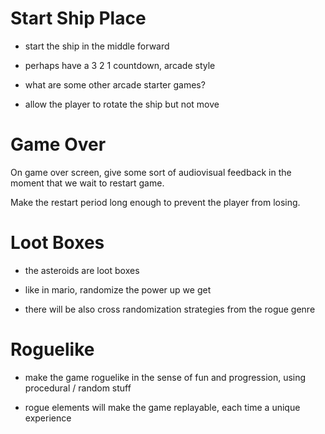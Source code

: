 # Start Ship Place

* start the ship in the middle forward

* perhaps have a 3 2 1 countdown, arcade style

* what are some other arcade starter games?

* allow the player to rotate the ship but not move



# Game Over

On game over screen, give some sort of audiovisual feedback in the moment that we wait to restart game.

Make the restart period long enough to prevent the player from losing.



# Loot Boxes

* the asteroids are loot boxes

* like in mario, randomize the power up we get

* there will be also cross randomization strategies from the rogue genre


# Roguelike

* make the game roguelike in the sense of fun and progression, using procedural / random stuff

* rogue elements will make the game replayable, each time a unique experience




